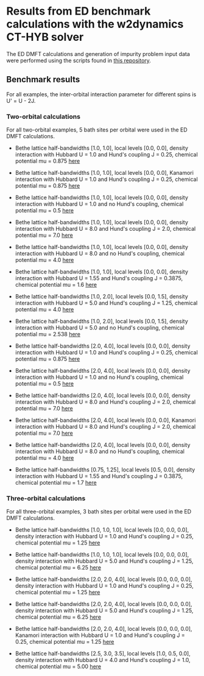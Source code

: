 # Results from ED benchmark calculations with the w2dynamics CT-HYB solver

The ED DMFT calculations and generation of impurity problem input data were performed using the scripts found in [this repository](https://github.com/alexkowalski/w2d-ed-benchmark-generator).

## Benchmark results

For all examples, the inter-orbital interaction parameter for different spins is U' = U - 2J.

### Two-orbital calculations

For all two-orbital examples, 5 bath sites per orbital were used in the ED DMFT calculations.

* Bethe lattice half-bandwidths [1.0, 1.0], local levels [0.0, 0.0], density interaction with Hubbard U = 1.0 and Hund's coupling J = 0.25, chemical potential mu = 0.875 [here](2orb_bws1.0_lvls0.0_densU1.0_J0.25_mu0.875)

* Bethe lattice half-bandwidths [1.0, 1.0], local levels [0.0, 0.0], Kanamori interaction with Hubbard U = 1.0 and Hund's coupling J = 0.25, chemical potential mu = 0.875 [here](2orb_bws1.0_lvls0.0_kanU1.0_J0.25_mu0.875)

* Bethe lattice half-bandwidths [1.0, 1.0], local levels [0.0, 0.0], density interaction with Hubbard U = 1.0 and no Hund's coupling, chemical potential mu = 0.5 [here](2orb_bws1.0_lvls0.0_densU1.0_J0.0_mu0.5)

* Bethe lattice half-bandwidths [1.0, 1.0], local levels [0.0, 0.0], density interaction with Hubbard U = 8.0 and Hund's coupling J = 2.0, chemical potential mu = 7.0 [here](2orb_bws1.0_lvls0.0_densU8.0_J2.0_mu7.0)

* Bethe lattice half-bandwidths [1.0, 1.0], local levels [0.0, 0.0], density interaction with Hubbard U = 8.0 and no Hund's coupling, chemical potential mu = 4.0 [here](2orb_bws1.0_lvls0.0_densU8.0_J0.0_mu4.0)

* Bethe lattice half-bandwidths [1.0, 1.0], local levels [0.0, 0.0], density interaction with Hubbard U = 1.55 and Hund's coupling J = 0.3875, chemical potential mu = 1.6 [here](2orb_bws1.0_lvls0.0_densU1.55_J0.3875_mu1.6)

* Bethe lattice half-bandwidths [1.0, 2.0], local levels [0.0, 1.5], density interaction with Hubbard U = 5.0 and Hund's coupling J = 1.25, chemical potential mu = 4.0 [here](2orb_bws1.0_2.0_lvls0.0_1.5_densU5.0_J1.25_mu4.0)

* Bethe lattice half-bandwidths [1.0, 2.0], local levels [0.0, 1.5], density interaction with Hubbard U = 5.0 and no Hund's coupling, chemical potential mu = 2.538 [here](2orb_bws1.0_2.0_lvls0.0_1.5_densU5.0_J0.0_mu2.538)

* Bethe lattice half-bandwidths [2.0, 4.0], local levels [0.0, 0.0], density interaction with Hubbard U = 1.0 and Hund's coupling J = 0.25, chemical potential mu = 0.875 [here](2orb_bws2.0_4.0_lvls0.0_densU1.0_J0.25_mu0.875)

* Bethe lattice half-bandwidths [2.0, 4.0], local levels [0.0, 0.0], density interaction with Hubbard U = 1.0 and no Hund's coupling, chemical potential mu = 0.5 [here](2orb_bws2.0_4.0_lvls0.0_densU1.0_J0.0_mu0.5)

* Bethe lattice half-bandwidths [2.0, 4.0], local levels [0.0, 0.0], density interaction with Hubbard U = 8.0 and Hund's coupling J = 2.0, chemical potential mu = 7.0 [here](2orb_bws2.0_4.0_lvls0.0_densU8.0_J2.0_mu7.0)

* Bethe lattice half-bandwidths [2.0, 4.0], local levels [0.0, 0.0], Kanamori interaction with Hubbard U = 8.0 and Hund's coupling J = 2.0, chemical potential mu = 7.0 [here](2orb_bws2.0_4.0_lvls0.0_kanU8.0_J2.0_mu7.0)

* Bethe lattice half-bandwidths [2.0, 4.0], local levels [0.0, 0.0], density interaction with Hubbard U = 8.0 and no Hund's coupling, chemical potential mu = 4.0 [here](2orb_bws2.0_4.0_lvls0.0_densU8.0_J0.0_mu4.0)

* Bethe lattice half-bandwidths [0.75, 1.25], local levels [0.5, 0.0], density interaction with Hubbard U = 1.55 and Hund's coupling J = 0.3875, chemical potential mu = 1.7 [here](2orb_bws0.75_1.25_lvls0.5_0.0_densU1.55_J0.3875_mu1.7)

### Three-orbital calculations

For all three-orbital examples, 3 bath sites per orbital were used in the ED DMFT calculations.

* Bethe lattice half-bandwidths [1.0, 1.0, 1.0], local levels [0.0, 0.0, 0.0], density interaction with Hubbard U = 1.0 and Hund's coupling J = 0.25, chemical potential mu = 1.25 [here](3orb_bws1.0_lvls0.0_densU1.0_J0.25_mu1.25)

* Bethe lattice half-bandwidths [1.0, 1.0, 1.0], local levels [0.0, 0.0, 0.0], density interaction with Hubbard U = 5.0 and Hund's coupling J = 1.25, chemical potential mu = 6.25 [here](3orb_bws1.0_lvls0.0_densU5.0_J1.25_mu6.25)

* Bethe lattice half-bandwidths [2.0, 2.0, 4.0], local levels [0.0, 0.0, 0.0], density interaction with Hubbard U = 1.0 and Hund's coupling J = 0.25, chemical potential mu = 1.25 [here](3orb_bws2.0_2.0_4.0_lvls0.0_densU1.0_J0.25_mu1.25)

* Bethe lattice half-bandwidths [2.0, 2.0, 4.0], local levels [0.0, 0.0, 0.0], density interaction with Hubbard U = 5.0 and Hund's coupling J = 1.25, chemical potential mu = 6.25 [here](3orb_bws2.0_2.0_4.0_lvls0.0_densU5.0_J1.25_mu6.25)

* Bethe lattice half-bandwidths [2.0, 2.0, 4.0], local levels [0.0, 0.0, 0.0], Kanamori interaction with Hubbard U = 1.0 and Hund's coupling J = 0.25, chemical potential mu = 1.25 [here](3orb_bws2.0_2.0_4.0_lvls0.0_kanU1.0_J0.25_mu1.25)

* Bethe lattice half-bandwidths [2.5, 3.0, 3.5], local levels [1.0, 0.5, 0.0], density interaction with Hubbard U = 4.0 and Hund's coupling J = 1.0, chemical potential mu = 5.00 [here](3orb_bws2.5_3.0_3.5_lvls1.0_0.5_0.0_densU4.0_J1.0_mu5.00)
